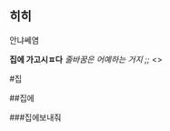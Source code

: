 ## 히히
안냐쎄염

**집에 가고시ㅍ다**
*줄바꿈은 어예하는 거지 ;;*
<>

#집


##집에


###집에보내줘






<!--
**cococ0603/cococ0603** is a ✨ _special_ ✨ repository because its `README.md` (this file) appears on your GitHub profile.

Here are some ideas to get you started:
- 🔭 I’m currently working on ...
- 🌱 I’m currently learning ...
- 👯 I’m looking to collaborate on ...
- 🤔 I’m looking for help with ...
- 💬 Ask me about ...
- 📫 How to reach me: ...
- 😄 Pronouns: ...
- ⚡ Fun fact: ...
-->
